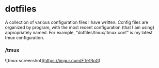 # dotfiles
A collection of various configuration files I have written. Config files are organized by program, with the most recent configuration (that I am using) appropriately named. For example, "dotfiles/tmux/.tmux.conf" is my latest tmux configuration.

### /tmux
![tmux screenshot]\(https://imgur.com/FTe1RpG) 

